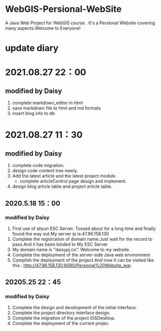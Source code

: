 # WebGIS-Persional-WebSite
A  Java Web Project for WebGIS course . It's a Persional Website covering many aspects.Welcome to Everyone!

# update diary

# 2021.08.27 22：00

##  modified by Daisy

1. complete markdown_editor in html
2. save markdown file to html and md formats 
3. insert blog info to db



# 2021.08.27 11：30

## modified by Daisy

1. complete code migration.
2. design code content tree newly.
3. Add the latest article and the latest project module.
   - complete articleControl page design and implement.
4. design blog article table and project article table.





## 2020.5.18 15：00
### modified by Daisy
1. First use of aliyun ESC Server. Tossed about for a long time and finally found the way out.My server ip is:47.96.158.130
2. Complete the registration of domain name.Just wait for the record to pass.And it has been binded to My ESC Server
3. My domain name is "daisypj.cn". Welcome to my website.
4. Complete the deployment of the server-side Java web environment
5. Complish the deployment of the project.And now it can be visited like this :
  http://47.96.158.130:8080/Persional%20Website_war. 

## 20205.25 22：45
### modified by Daisy
1. Complete the design and development of the initial interface.
2. Complete the project directory interface design.
3. Complete the migration of the project GISDesktop.
4. Complete the deployment of the current projec.
